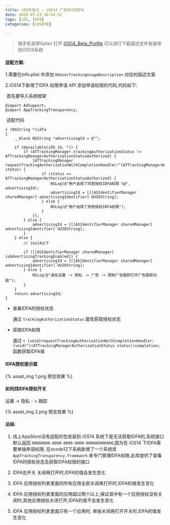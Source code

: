 ```yaml
---
title: iOS开发之 ~ iOS14 广告标识IDFA
date: 2020-07-23 16:53:32
tags: [iOS, IDFA]
categories: [iOS开发]

---
```


> 用手机自带Safari 打开 [iOS14_Beta_Profile](/download/iOS_14_DP_Beta_Profile.mobileconfig) 可以进行下载描述文件安装体验iOS14系统



#### 适配方案:

1.需要在info.plist 中添加 `NSUserTrackingUsageDescription` 对应的描述文案

2.iOS14下新增了IDFA 权限申请 API 添加申请权限的代码,代码如下:



​	首先要导入系统框架

```objc
@import AdSupport;
@import AppTrackingTransparency;
```

​	适配代码

```objc
+ (NSString *)idfa
{
    __block NSString *advertisingId = @"";

    if (@available(iOS 14, *)) {
        if (ATTrackingManager.trackingAuthorizationStatus != ATTrackingManagerAuthorizationStatusAuthorized) {
            [ATTrackingManager requestTrackingAuthorizationWithCompletionHandler:^(ATTrackingManagerAuthorizationStatus status) {
                if (status == ATTrackingManagerAuthorizationStatusAuthorized) {
                    NSLog(@"用户选择了同意授权IDFA权限 %@", advertisingId);
                    advertisingId = [[[ASIdentifierManager sharedManager] advertisingIdentifier] UUIDString];
                } else {
                    NSLog(@"用户选择了拒绝授权IDFA权限");
                }
            }];
        } else {
            advertisingId = [[[ASIdentifierManager sharedManager] advertisingIdentifier] UUIDString];
        }
    } else {
        // ios14以下

        if ([[ASIdentifierManager sharedManager] isAdvertisingTrackingEnabled]) {
            advertisingId = [[[ASIdentifierManager sharedManager] advertisingIdentifier] UUIDString];
        } else {
            NSLog(@"请在设置 -> 隐私 -> 广告 -> 限制广告跟踪打开广告跟踪功能");
        }
    }
    return advertisingId;
}
```



- 查看IDFA的授权状态

   通过 `trackingAuthorizationStatus` 属性获取授权状态

- 获取IDFA权限

   通过 `+ (void)requestTrackingAuthorizationWithCompletionHandler:(void(^)(ATTrackingManagerAuthorizationStatus status))completion;` 函数获取IDFA值

#### IDFA授权提示框

{% asset_img 1.png 预览效果 %}



#### 如何找IDFA授权开关

设置 -> 隐私 - > 跟踪

{% asset_img 2.png 预览效果 %}



#### 总结:

1. 线上AppStore没有适配的包安装到 iOS14 系统下是无法获取IDFA的,系统接口默认返回 `00000000-0000-0000-0000-000000000000`,因为在 iOS14 下IDFA需要单独申请权限, 在xcode12下系统新增了一个系统库 `AppTrackingTransparency.framework` 来专门管理IDFA权限,此库提供了查看IDFA的授权状态及获取IDFA权限的接口

2. IDFA总开关 关闭再打开时,IDFA的值会发生变化
3. IDFA 应用授权列表里面的所有应用全部关闭再打开时,IDFA的值发生变化
4. IDFA 应用授权列表里面的应用超过两个以上,保证其中有一个应用授权没有关闭时,其他应用授权关闭打开,IDFA的值不会发生变化
5. IDFA 应用授权列表里面只有一个应用时, 单独关闭再打开开关时,IDFA的值发生变化

